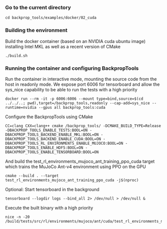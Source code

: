 ### Go to the current directory
```
cd backprop_tools/examples/docker/02_cuda
```
### Building the environment
Build the docker container (based on an NVIDIA cuda ubuntu image) installing Intel MKL as well as a recent version of CMake
```
./build.sh
```
### Running the container and configuring BackpropTools
Run the container in interactive mode, mounting the source code from the host in readonly mode. We expose port 6006 for tensorboard and allow the sys_nice capability to be able to run the tests with a high priority
```
docker run --rm -it -p 6006:6006 --mount type=bind,source=$(cd ../../..; pwd),target=/backprop_tools,readonly --cap-add=sys_nice --runtime=nvidia --gpus all backprop_tools:cuda
```
Configure the BackpropTools using CMake
```
CC=clang CXX=clang++ cmake /backprop_tools/ -DCMAKE_BUILD_TYPE=Release -DBACKPROP_TOOLS_ENABLE_TESTS:BOOL=ON -DBACKPROP_TOOLS_BACKEND_ENABLE_MKL:BOOL=ON -DBACKPROP_TOOLS_BACKEND_ENABLE_CUDA:BOOL=ON -DBACKPROP_TOOLS_RL_ENVIRONMENTS_ENABLE_MUJOCO:BOOL=ON -DBACKPROP_TOOLS_ENABLE_HDF5:BOOL=ON -DBACKPROP_TOOLS_ENABLE_TENSORBOARD:BOOL=ON
```
And build the test_rl_environments_mujoco_ant_training_ppo_cuda target which trains the MuJoCo Ant-v4 environment using PPO on the GPU
```
cmake --build . --target test_rl_environments_mujoco_ant_training_ppo_cuda -j$(nproc)
```
Optional: Start tensorboard in the background
```
tensorboard --logdir logs --bind_all 2> /dev/null > /dev/null &
```
Execute the built binary with a high priority
```
nice -n -20 /build/tests/src/rl/environments/mujoco/ant/cuda/test_rl_environments_mujoco_ant_training_ppo_cuda
```
